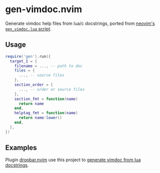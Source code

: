 # gen-vimdoc.nvim

Generate vimdoc help files from lua/c docstrings, ported from
[neovim's `gen_vimdoc.lua` script](https://github.com/neovim/neovim/blob/master/src/gen/gen_vimdoc.lua).

## Usage

```lua
require('gen').run({
  target_1 = {
    filename = ..., -- path to doc
    files = {
      ..., -- source files
    },
    section_order = {
      ..., -- order or source files
    },
    section_fmt = function(name)
      return name
    end,
    helptag_fmt = function(name)
      return name:lower()
    end,
  },
})
```

## Examples

Plugin [dropbar.nvim](https://github.com/Bekaboo/dropbar.nvim) use this project
to [generate vimdoc from lua docstrings](https://github.com/Bekaboo/dropbar.nvim/blob/master/scripts/gen_vimdoc_from_src.lua).
